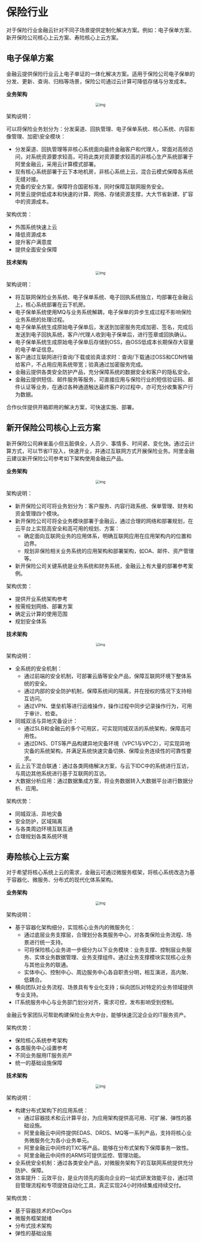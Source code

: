 # 保险行业

对于保险行业金融云针对不同子场景提供定制化解决方案。例如：电子保单方案、新开保险公司核心上云方案、寿险核心上云方案。

## 电子保单方案

金融云提供保险行业云上电子单证的一体化解决方案。适用于保险公司电子保单的分发、更新、查询、归档等场景，保险公司通过云计算可降低存储与分发成本。

**业务架构**

<div align="center"><img src="http://help-static-aliyun-doc.aliyuncs.com/assets/img/15919/15481782207193_zh-CN.png" alt="img" style="zoom: 66%;" /></div>

架构说明：

可以将保险业务划分为：分发渠道、回执管理、电子保单系统、核心系统、内容影像管理、加密\安全模块：

- 分发渠道、回执管理等非核心系统面向最终金融客户和代理人，常面对高频访问，对系统资源要求较高，可将此类对资源要求较高的非核心生产系统部署于阿里金融云，采用云计算模式部署。
- 现有核心系统部署于云下本地机房，非核心系统上云，混合云模式保障各系统无缝对接。
- 完备的安全方案，保障符合国密标准，同时保障互联网服务安全。
- 阿里云提供低成本和快速的计算、网络、存储资源支撑，大大节省新建、扩容中的资源成本。

架构优势：

- 外围系统快速上云
- 降低资源成本
- 提升客户满意度
- 提供全面安全保障

**技术架构**

<div align="center"><img src="http://help-static-aliyun-doc.aliyuncs.com/assets/img/15919/15481782207194_zh-CN.png" alt="img" style="zoom:66%;" /></div>

架构说明：

- 将互联网保险业务系统、电子保单系统、电子回执系统独立，均部署在金融云上，核心系统部署在云下机房。
- 电子保单系统使用MQ与业务系统解耦，电子保单的异步生成过程不影响保险业务系统的处理过程。
- 电子保单系统生成原始电子保单后，发送到加密服务完成加密、签名，完成后发送到电子回执系统，客户/代理人收到电子保单后，进行签章或回执确认。
- 电子保单系统生成原始电子保单后存储到OSS，由OSS低成本长期保存大容量的电子单证信息。
- 客户通过互联网进行查询/下载或验真请求时：查询/下载通过OSS和CDN传输给客户，不占用应用系统带宽；验真通过加密服务完成。
- 金融云提供各类安全防护产品，充分保障系统的数据安全和客户的隐私安全。
- 金融云提供短信、邮件服务等服务，可直接应用与保险行业的短信验证码、邮件认证等业务，在通过各种通道触达最终客户的过程中，亦可充分收集客户行为数据。

合作伙伴提供开箱即用的解决方案，可快速实施、部署。

## 新开保险公司核心上云方案

新开保险公司麻雀虽小但五脏俱全，人员少、事情多、时间紧、变化快。通过云计算方式，可以节省IT投入，快速开业，并通过互联网方式开展保险业务。阿里金融云建议新开保险公司参考如下架构使用金融云产品。

**业务架构**

<div align="center"><img src="http://help-static-aliyun-doc.aliyuncs.com/assets/img/15919/15481782207195_zh-CN.png" alt="img" style="zoom:66%;" /></div>

架构说明：

- 新开保险公司可将业务划分为：客户服务、内容行政系统、保单管理、财务和资金管理四个模块。
- 新开保险公司可将全业务模块部署于金融云，通过合理的网络和部署规划，在云平台上实现高安全和高可用的规划、方案：
  - 确定面向互联网业务的应用体系，明确互联网应用在应用架构内的位置和边界。
  - 规划非保险相关业务系统的应用架构和部署架构，如OA、邮件、资产管理等。
- 新开保险公司关键系统是业务系统和财务系统，金融云上有大量的部署参考案例。

架构优势：

- 提供开业系统架构参考
- 按需规划网络、部署方案
- 确定云计算的使用范围
- 规划安全体系

**技术架构**

<div align="center"><img src="http://help-static-aliyun-doc.aliyuncs.com/assets/img/15919/15481782207196_zh-CN.png" alt="img" style="zoom:60%;" /></div>

架构说明：

- 全系统的安全机制：
  - 通过前端的安全机制，可部署云盾等安全产品，保障互联网环境下整体系统的安全。
  - 通过内部的安全防护机制，保障系统间的隔离，并在授权的情况下支持相互访问。
  - 通过VPN、堡垒机等进行运维操作，操作过程中同步记录操作行为，可用于审计、检查。
- 同城双活与异地灾备设计：
  - 通过SLB和金融云的多个可用区，可实现同城双活的系统架构，保障高可用性。
  - 通过DNS、DTS等产品构建异地灾备环境（VPC1与VPC2），可实现异地灾备的系统架构，并满足系统快速灾备切换、保障业务连续性的可靠性要求。
- 云上云下混合联通：通过各类网络解决方案，与云下IDC中的系统进行互访，与周边其他系统进行基于互联网的互访。
- 大数据分析应用：通过数据集成方案，将业务数据转入大数据平台进行数据分析、应用。

架构优势：

- 同城双活、异地灾备
- 安全防护，区域隔离
- 与各类周边环境互联互通
- 合理规划各类系统环境

## 寿险核心上云方案

对于希望将核心系统上云的需求，金融云可通过微服务框架，将核心系统改造为基于容器化、微服务、分布式的现代化体系架构。

**业务架构**

<div align="center"><img src="http://help-static-aliyun-doc.aliyuncs.com/assets/img/15919/15481782217197_zh-CN.png" alt="img" style="zoom:66%;" /></div>

架构说明：

- 基于容器化架构细分，实现核心业务内的微服务化：
  - 通过底层业务支撑层，合理划分各类服务中心，对各类保险业务流程、场景进行统一支持。
  - 可将保险核心业务进一步细分为以下业务模块：业务支撑、控制层业务服务、实体业务数据管理、业务支撑组件。通过业务支撑模块实现核心业务与其他业务的联通。
  - 实体中心、控制中心、周边服务中心各自职责分明，相互演进，高内聚、低耦合。
- 横向团队对业务流程、场景具有专业化支持；纵向团队对特定的业务领域提供专业支持。
- IT系统服务中心与业务部门划分对齐，需求可控，发布影响受到控制。

金融云专家团队可帮助构建保险业务大中台，能够快速沉淀企业的IT服务资产。

架构优势：

- 保险核心系统参考架构
- 各类服务中心设置参考
- 不同业务服用IT服务资产
- 统一的基础设施保障

**技术架构**

<div align="center"><img src="http://help-static-aliyun-doc.aliyuncs.com/assets/img/15919/15481782217199_zh-CN.png" alt="img" style="zoom:66%;" /></div>

架构说明：

- 构建分布式架构下的应用系统：
  - 通过容器技术和云计算平台，为应用架构提供高可用、可扩展、弹性的基础设施。
  - 阿里金融云中间件提供EDAS、DRDS、MQ等一系列产品，支持将核心业务微服务化为各小业务单元。
  - 阿里金融云中间件的TXC等产品，能够在分布式架构下保障事务一致性。
  - 阿里金融云中间件的ARMS可提供监控、管理功能。
- 全系统安全机制：通过各类安全产品，对微服务架构下的互联网系统提供充分防护、保障。
- 效率提升：云效平台，是业内领先的面向企业的一站式研发效能平台，通过项目管理流程和专项提效自动化工具，真正实现24小时持续集成持续交付。

架构优势：

- 基于容器技术的DevOps
- 微服务框架就绪
- 分布式技术架构
- 弹性的基础设施
